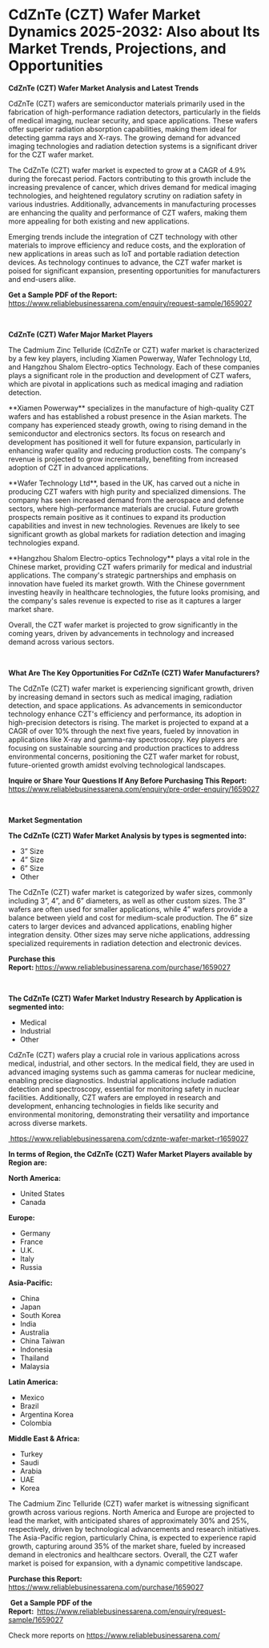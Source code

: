 <p><h1>CdZnTe (CZT) Wafer Market Dynamics 2025-2032: Also about Its Market Trends, Projections, and Opportunities</h1></p><p><strong>CdZnTe (CZT) Wafer Market Analysis and Latest Trends</strong></p>
<p><p>CdZnTe (CZT) wafers are semiconductor materials primarily used in the fabrication of high-performance radiation detectors, particularly in the fields of medical imaging, nuclear security, and space applications. These wafers offer superior radiation absorption capabilities, making them ideal for detecting gamma rays and X-rays. The growing demand for advanced imaging technologies and radiation detection systems is a significant driver for the CZT wafer market.</p><p>The CdZnTe (CZT) wafer market is expected to grow at a CAGR of 4.9% during the forecast period. Factors contributing to this growth include the increasing prevalence of cancer, which drives demand for medical imaging technologies, and heightened regulatory scrutiny on radiation safety in various industries. Additionally, advancements in manufacturing processes are enhancing the quality and performance of CZT wafers, making them more appealing for both existing and new applications.</p><p>Emerging trends include the integration of CZT technology with other materials to improve efficiency and reduce costs, and the exploration of new applications in areas such as IoT and portable radiation detection devices. As technology continues to advance, the CZT wafer market is poised for significant expansion, presenting opportunities for manufacturers and end-users alike.</p></p>
<p><strong>Get a Sample PDF of the Report:&nbsp;</strong> <a href="https://www.reliablebusinessarena.com/enquiry/request-sample/1659027?utm_campaign=2939&utm_medium=2&utm_source=Github&utm_content=ia&utm_term=23032025&utm_id=cdznte-czt-wafer">https://www.reliablebusinessarena.com/enquiry/request-sample/1659027</a></p>
<p>&nbsp;</p>
<p><strong>CdZnTe (CZT) Wafer Major Market Players</strong></p>
<p><p>The Cadmium Zinc Telluride (CdZnTe or CZT) wafer market is characterized by a few key players, including Xiamen Powerway, Wafer Technology Ltd, and Hangzhou Shalom Electro-optics Technology. Each of these companies plays a significant role in the production and development of CZT wafers, which are pivotal in applications such as medical imaging and radiation detection.</p><p>**Xiamen Powerway** specializes in the manufacture of high-quality CZT wafers and has established a robust presence in the Asian markets. The company has experienced steady growth, owing to rising demand in the semiconductor and electronics sectors. Its focus on research and development has positioned it well for future expansion, particularly in enhancing wafer quality and reducing production costs. The company's revenue is projected to grow incrementally, benefiting from increased adoption of CZT in advanced applications.</p><p>**Wafer Technology Ltd**, based in the UK, has carved out a niche in producing CZT wafers with high purity and specialized dimensions. The company has seen increased demand from the aerospace and defense sectors, where high-performance materials are crucial. Future growth prospects remain positive as it continues to expand its production capabilities and invest in new technologies. Revenues are likely to see significant growth as global markets for radiation detection and imaging technologies expand.</p><p>**Hangzhou Shalom Electro-optics Technology** plays a vital role in the Chinese market, providing CZT wafers primarily for medical and industrial applications. The company's strategic partnerships and emphasis on innovation have fueled its market growth. With the Chinese government investing heavily in healthcare technologies, the future looks promising, and the company's sales revenue is expected to rise as it captures a larger market share.</p><p>Overall, the CZT wafer market is projected to grow significantly in the coming years, driven by advancements in technology and increased demand across various sectors.</p></p>
<p>&nbsp;</p>
<p><strong>What Are The Key Opportunities For CdZnTe (CZT) Wafer Manufacturers?</strong></p>
<p><p>The CdZnTe (CZT) wafer market is experiencing significant growth, driven by increasing demand in sectors such as medical imaging, radiation detection, and space applications. As advancements in semiconductor technology enhance CZT's efficiency and performance, its adoption in high-precision detectors is rising. The market is projected to expand at a CAGR of over 10% through the next five years, fueled by innovation in applications like X-ray and gamma-ray spectroscopy. Key players are focusing on sustainable sourcing and production practices to address environmental concerns, positioning the CZT wafer market for robust, future-oriented growth amidst evolving technological landscapes.</p></p>
<p><strong>Inquire or Share Your Questions If Any Before Purchasing This Report:</strong> <a href="https://www.reliablebusinessarena.com/enquiry/pre-order-enquiry/1659027?utm_campaign=2939&utm_medium=2&utm_source=Github&utm_content=ia&utm_term=23032025&utm_id=cdznte-czt-wafer">https://www.reliablebusinessarena.com/enquiry/pre-order-enquiry/1659027</a></p>
<p>&nbsp;</p>
<p><strong>Market Segmentation</strong></p>
<p><strong>The CdZnTe (CZT) Wafer Market Analysis by types is segmented into:</strong></p>
<p><ul><li>3” Size</li><li>4” Size</li><li>6” Size</li><li>Other</li></ul></p>
<p><p>The CdZnTe (CZT) wafer market is categorized by wafer sizes, commonly including 3”, 4”, and 6” diameters, as well as other custom sizes. The 3” wafers are often used for smaller applications, while 4” wafers provide a balance between yield and cost for medium-scale production. The 6” size caters to larger devices and advanced applications, enabling higher integration density. Other sizes may serve niche applications, addressing specialized requirements in radiation detection and electronic devices.</p></p>
<p><strong>Purchase this Report:&nbsp;</strong><a href="https://www.reliablebusinessarena.com/purchase/1659027?utm_campaign=2939&utm_medium=2&utm_source=Github&utm_content=ia&utm_term=23032025&utm_id=cdznte-czt-wafer">https://www.reliablebusinessarena.com/purchase/1659027</a></p>
<p>&nbsp;</p>
<p><strong>The CdZnTe (CZT) Wafer Market Industry Research by Application is segmented into:</strong></p>
<p><ul><li>Medical</li><li>Industrial</li><li>Other</li></ul></p>
<p><p>CdZnTe (CZT) wafers play a crucial role in various applications across medical, industrial, and other sectors. In the medical field, they are used in advanced imaging systems such as gamma cameras for nuclear medicine, enabling precise diagnostics. Industrial applications include radiation detection and spectroscopy, essential for monitoring safety in nuclear facilities. Additionally, CZT wafers are employed in research and development, enhancing technologies in fields like security and environmental monitoring, demonstrating their versatility and importance across diverse markets.</p></p>
<p><a href="https://www.reliablebusinessarena.com/cdznte-wafer-market-r1659027?utm_campaign=2939&utm_medium=2&utm_source=Github&utm_content=ia&utm_term=23032025&utm_id=cdznte-czt-wafer">&nbsp;https://www.reliablebusinessarena.com/cdznte-wafer-market-r1659027</a></p>
<p><strong>In terms of Region, the CdZnTe (CZT) Wafer Market Players available by Region are:</strong></p>
<p>
    <p> <strong> North America: </strong>
        <ul>
            <li>United States</li>
            <li>Canada</li>
        </ul>
        </p> 
    <p> <strong> Europe: </strong>
        <ul>
            <li>Germany</li>
            <li>France</li>
            <li>U.K.</li>
            <li>Italy</li>
            <li>Russia</li>
        </ul>
        </p> 
    <p> <strong> Asia-Pacific: </strong>
        <ul>
            <li>China</li>
            <li>Japan</li>
            <li>South Korea</li>
            <li>India</li>
            <li>Australia</li>
            <li>China Taiwan</li>
            <li>Indonesia</li>
            <li>Thailand</li>
            <li>Malaysia</li>
        </ul>
        </p> 
    <p> <strong> Latin America: </strong>
        <ul>
            <li>Mexico</li>
            <li>Brazil</li>
            <li>Argentina Korea</li>
            <li>Colombia</li>
        </ul>
        </p> 
    <p> <strong> Middle East & Africa: </strong>
        <ul>
            <li>Turkey</li>
            <li>Saudi</li>
            <li>Arabia</li>
            <li>UAE</li>
            <li>Korea</li>
        </ul>
    </p>
    </p>
<p><p>The Cadmium Zinc Telluride (CZT) wafer market is witnessing significant growth across various regions. North America and Europe are projected to lead the market, with anticipated shares of approximately 30% and 25%, respectively, driven by technological advancements and research initiatives. The Asia-Pacific region, particularly China, is expected to experience rapid growth, capturing around 35% of the market share, fueled by increased demand in electronics and healthcare sectors. Overall, the CZT wafer market is poised for expansion, with a dynamic competitive landscape.</p></p>
<p><strong>Purchase this Report: </strong><a href="https://www.reliablebusinessarena.com/purchase/1659027?utm_campaign=2939&utm_medium=2&utm_source=Github&utm_content=ia&utm_term=23032025&utm_id=cdznte-czt-wafer">https://www.reliablebusinessarena.com/purchase/1659027</a></p>
<p>&nbsp;<strong>Get a Sample PDF of the Report:&nbsp;&nbsp;</strong><a href="https://www.reliablebusinessarena.com/enquiry/request-sample/1659027?utm_campaign=2939&utm_medium=2&utm_source=Github&utm_content=ia&utm_term=23032025&utm_id=cdznte-czt-wafer">https://www.reliablebusinessarena.com/enquiry/request-sample/1659027</a></p>
<p><strong></strong></p>
<p>Check more reports on <a href="https://www.reliablebusinessarena.com/?utm_campaign=2939&utm_medium=2&utm_source=Github&utm_content=ia&utm_term=23032025&utm_id=cdznte-czt-wafer">https://www.reliablebusinessarena.com/</a></p>